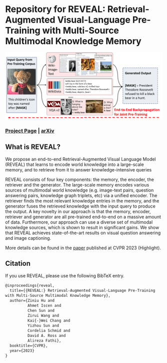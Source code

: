 # Repository for REVEAL: Retrieval-Augmented Visual-Language Pre-Training with Multi-Source Multimodal Knowledge Memory
![REVEAL is an End-to-End Retrieval-Augmented VLM](data/vqa.png)


### [Project Page](https://reveal-cvpr.github.io/) | [arXiv](https://arxiv.org/abs/2212.05221)

## What is REVEAL?

We propose an end-to-end Retrieval-Augmented Visual Language Model (REVEAL) that
learns to encode world knowledge into a large-scale memory, and to retrieve from
it to answer knowledge-intensive queries

REVEAL consists of four key components: the memory, the encoder, the retriever
and the generator. The large-scale memory encodes various sources of multimodal
world knowledge (e.g. image-text pairs, question answering pairs, knowledge
graph triplets, etc) via a unified encoder. The retriever finds the most
relevant knowledge entries in the memory, and the generator fuses the retrieved
knowledge with the input query to produce the output. A key novelty in our
approach is that the memory, encoder, retriever and generator are all
pre-trained end-to-end on a massive amount of data. Furthermore, our approach
can use a diverse set of multimodal knowledge sources, which is shown to result
in significant gains. We show that REVEAL achieves state-of-the-art results on
visual question answering and image captioning.

More details can be found in the [paper](https://arxiv.org/abs/2212.05221)
published at CVPR 2023 (Highlight).

## Citation

If you use REVEAL, please use the following BibTeX entry.

```
@inproceedings{reveal,
  title={{REVEAL:} Retrieval-Augmented Visual-Language Pre-Training with Multi-Source Multimodal Knowledge Memory},
  author={Ziniu Hu and
          Ahmet Iscen and
          Chen Sun and
          Zirui Wang and
          Kai{-}Wei Chang and
          Yizhou Sun and
          Cordelia Schmid and
          David A. Ross and
          Alireza Fathi},
  booktitle={CVPR},
  year={2023}
}
```

